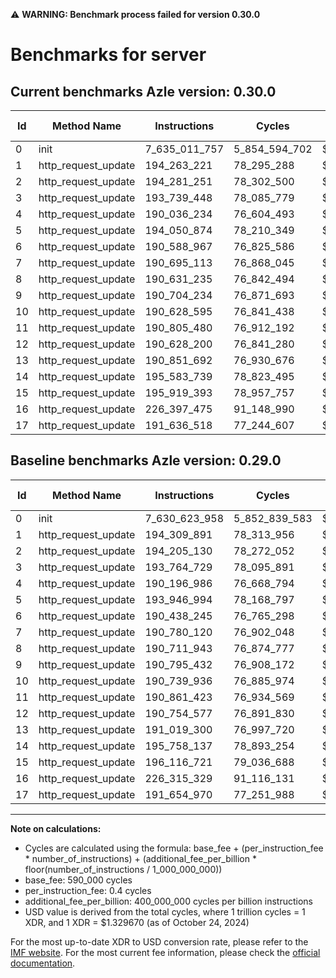⚠️ **WARNING: Benchmark process failed for version 0.30.0**

# Benchmarks for server

## Current benchmarks Azle version: 0.30.0

| Id  | Method Name         | Instructions  | Cycles        | USD           | USD/Million Calls | Change                              |
| --- | ------------------- | ------------- | ------------- | ------------- | ----------------- | ----------------------------------- |
| 0   | init                | 7_635_011_757 | 5_854_594_702 | $0.0077846789 | $7_784.67         | <font color="red">+4_387_799</font> |
| 1   | http_request_update | 194_263_221   | 78_295_288    | $0.0001041069 | $104.10           | <font color="green">-46_670</font>  |
| 2   | http_request_update | 194_281_251   | 78_302_500    | $0.0001041165 | $104.11           | <font color="red">+76_121</font>    |
| 3   | http_request_update | 193_739_448   | 78_085_779    | $0.0001038283 | $103.82           | <font color="green">-25_281</font>  |
| 4   | http_request_update | 190_036_234   | 76_604_493    | $0.0001018587 | $101.85           | <font color="green">-160_752</font> |
| 5   | http_request_update | 194_050_874   | 78_210_349    | $0.0001039940 | $103.99           | <font color="red">+103_880</font>   |
| 6   | http_request_update | 190_588_967   | 76_825_586    | $0.0001021527 | $102.15           | <font color="red">+150_722</font>   |
| 7   | http_request_update | 190_695_113   | 76_868_045    | $0.0001022091 | $102.20           | <font color="green">-85_007</font>  |
| 8   | http_request_update | 190_631_235   | 76_842_494    | $0.0001021752 | $102.17           | <font color="green">-80_708</font>  |
| 9   | http_request_update | 190_704_234   | 76_871_693    | $0.0001022140 | $102.21           | <font color="green">-91_198</font>  |
| 10  | http_request_update | 190_628_595   | 76_841_438    | $0.0001021738 | $102.17           | <font color="green">-111_341</font> |
| 11  | http_request_update | 190_805_480   | 76_912_192    | $0.0001022678 | $102.26           | <font color="green">-55_943</font>  |
| 12  | http_request_update | 190_628_200   | 76_841_280    | $0.0001021735 | $102.17           | <font color="green">-126_377</font> |
| 13  | http_request_update | 190_851_692   | 76_930_676    | $0.0001022924 | $102.29           | <font color="green">-167_608</font> |
| 14  | http_request_update | 195_583_739   | 78_823_495    | $0.0001048092 | $104.80           | <font color="green">-174_398</font> |
| 15  | http_request_update | 195_919_393   | 78_957_757    | $0.0001049878 | $104.98           | <font color="green">-197_328</font> |
| 16  | http_request_update | 226_397_475   | 91_148_990    | $0.0001211981 | $121.19           | <font color="red">+82_146</font>    |
| 17  | http_request_update | 191_636_518   | 77_244_607    | $0.0001027098 | $102.70           | <font color="green">-18_452</font>  |

## Baseline benchmarks Azle version: 0.29.0

| Id  | Method Name         | Instructions  | Cycles        | USD           | USD/Million Calls |
| --- | ------------------- | ------------- | ------------- | ------------- | ----------------- |
| 0   | init                | 7_630_623_958 | 5_852_839_583 | $0.0077823452 | $7_782.34         |
| 1   | http_request_update | 194_309_891   | 78_313_956    | $0.0001041317 | $104.13           |
| 2   | http_request_update | 194_205_130   | 78_272_052    | $0.0001040760 | $104.07           |
| 3   | http_request_update | 193_764_729   | 78_095_891    | $0.0001038418 | $103.84           |
| 4   | http_request_update | 190_196_986   | 76_668_794    | $0.0001019442 | $101.94           |
| 5   | http_request_update | 193_946_994   | 78_168_797    | $0.0001039387 | $103.93           |
| 6   | http_request_update | 190_438_245   | 76_765_298    | $0.0001020725 | $102.07           |
| 7   | http_request_update | 190_780_120   | 76_902_048    | $0.0001022543 | $102.25           |
| 8   | http_request_update | 190_711_943   | 76_874_777    | $0.0001022181 | $102.21           |
| 9   | http_request_update | 190_795_432   | 76_908_172    | $0.0001022625 | $102.26           |
| 10  | http_request_update | 190_739_936   | 76_885_974    | $0.0001022330 | $102.23           |
| 11  | http_request_update | 190_861_423   | 76_934_569    | $0.0001022976 | $102.29           |
| 12  | http_request_update | 190_754_577   | 76_891_830    | $0.0001022408 | $102.24           |
| 13  | http_request_update | 191_019_300   | 76_997_720    | $0.0001023816 | $102.38           |
| 14  | http_request_update | 195_758_137   | 78_893_254    | $0.0001049020 | $104.90           |
| 15  | http_request_update | 196_116_721   | 79_036_688    | $0.0001050927 | $105.09           |
| 16  | http_request_update | 226_315_329   | 91_116_131    | $0.0001211544 | $121.15           |
| 17  | http_request_update | 191_654_970   | 77_251_988    | $0.0001027197 | $102.71           |

---

**Note on calculations:**

- Cycles are calculated using the formula: base_fee + (per_instruction_fee \* number_of_instructions) + (additional_fee_per_billion \* floor(number_of_instructions / 1_000_000_000))
- base_fee: 590_000 cycles
- per_instruction_fee: 0.4 cycles
- additional_fee_per_billion: 400_000_000 cycles per billion instructions
- USD value is derived from the total cycles, where 1 trillion cycles = 1 XDR, and 1 XDR = $1.329670 (as of October 24, 2024)

For the most up-to-date XDR to USD conversion rate, please refer to the [IMF website](https://www.imf.org/external/np/fin/data/rms_sdrv.aspx).
For the most current fee information, please check the [official documentation](https://internetcomputer.org/docs/current/developer-docs/gas-cost#execution).
